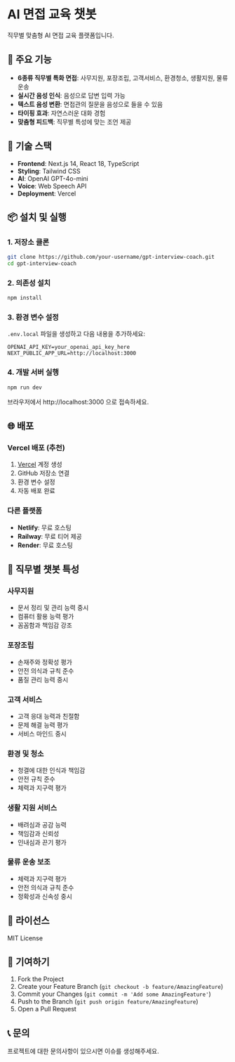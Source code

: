 # AI 면접 교육 챗봇

직무별 맞춤형 AI 면접 교육 플랫폼입니다.

## 🎯 주요 기능

- **6종류 직무별 특화 면접**: 사무지원, 포장조립, 고객서비스, 환경청소, 생활지원, 물류운송
- **실시간 음성 인식**: 음성으로 답변 입력 가능
- **텍스트 음성 변환**: 면접관의 질문을 음성으로 들을 수 있음
- **타이핑 효과**: 자연스러운 대화 경험
- **맞춤형 피드백**: 직무별 특성에 맞는 조언 제공

## 🚀 기술 스택

- **Frontend**: Next.js 14, React 18, TypeScript
- **Styling**: Tailwind CSS
- **AI**: OpenAI GPT-4o-mini
- **Voice**: Web Speech API
- **Deployment**: Vercel

## 📦 설치 및 실행

### 1. 저장소 클론
```bash
git clone https://github.com/your-username/gpt-interview-coach.git
cd gpt-interview-coach
```

### 2. 의존성 설치
```bash
npm install
```

### 3. 환경 변수 설정
`.env.local` 파일을 생성하고 다음 내용을 추가하세요:

```env
OPENAI_API_KEY=your_openai_api_key_here
NEXT_PUBLIC_APP_URL=http://localhost:3000
```

### 4. 개발 서버 실행
```bash
npm run dev
```

브라우저에서 http://localhost:3000 으로 접속하세요.

## 🌐 배포

### Vercel 배포 (추천)
1. [Vercel](https://vercel.com) 계정 생성
2. GitHub 저장소 연결
3. 환경 변수 설정
4. 자동 배포 완료

### 다른 플랫폼
- **Netlify**: 무료 호스팅
- **Railway**: 무료 티어 제공
- **Render**: 무료 호스팅

## 🎨 직무별 챗봇 특성

### 사무지원
- 문서 정리 및 관리 능력 중시
- 컴퓨터 활용 능력 평가
- 꼼꼼함과 책임감 강조

### 포장조립
- 손재주와 정확성 평가
- 안전 의식과 규칙 준수
- 품질 관리 능력 중시

### 고객 서비스
- 고객 응대 능력과 친절함
- 문제 해결 능력 평가
- 서비스 마인드 중시

### 환경 및 청소
- 청결에 대한 인식과 책임감
- 안전 규칙 준수
- 체력과 지구력 평가

### 생활 지원 서비스
- 배려심과 공감 능력
- 책임감과 신뢰성
- 인내심과 끈기 평가

### 물류 운송 보조
- 체력과 지구력 평가
- 안전 의식과 규칙 준수
- 정확성과 신속성 중시

## 📝 라이선스

MIT License

## 🤝 기여하기

1. Fork the Project
2. Create your Feature Branch (`git checkout -b feature/AmazingFeature`)
3. Commit your Changes (`git commit -m 'Add some AmazingFeature'`)
4. Push to the Branch (`git push origin feature/AmazingFeature`)
5. Open a Pull Request

## 📞 문의

프로젝트에 대한 문의사항이 있으시면 이슈를 생성해주세요.